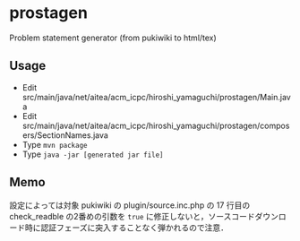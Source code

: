 prostagen
=========

Problem statement generator (from pukiwiki to html/tex)

Usage
-----

* Edit src/main/java/net/aitea/acm_icpc/hiroshi_yamaguchi/prostagen/Main.java
* Edit src/main/java/net/aitea/acm_icpc/hiroshi_yamaguchi/prostagen/composers/SectionNames.java
* Type `mvn package`
* Type `java -jar [generated jar file]`

Memo
----

設定によっては対象 pukiwiki の plugin/source.inc.php の 17 行目の check_readble の2番めの引数を `true` に修正しないと，ソースコードダウンロード時に認証フェーズに突入することなく弾かれるので注意．
